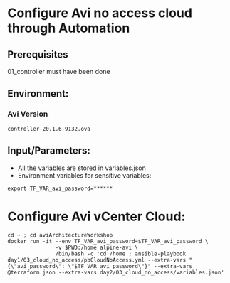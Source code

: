# Configure Avi no access cloud through Automation

## Prerequisites

01_controller must have been done

## Environment:

### Avi Version
```
controller-20.1.6-9132.ova
```

## Input/Parameters:
- All the variables are stored in variables.json
- Environment variables for sensitive variables:
```
export TF_VAR_avi_password=******
```


# Configure Avi vCenter Cloud:
```
cd ~ ; cd aviArchitectureWorkshop
docker run -it --env TF_VAR_avi_password=$TF_VAR_avi_password \
               -v $PWD:/home alpine-avi \
               /bin/bash -c 'cd /home ; ansible-playbook day1/03_cloud_no_access/pbCloudNoAccess.yml --extra-vars "{\"avi_password\": \"$TF_VAR_avi_password\"}" --extra-vars @terraform.json --extra-vars day2/03_cloud_no_access/variables.json'
```
